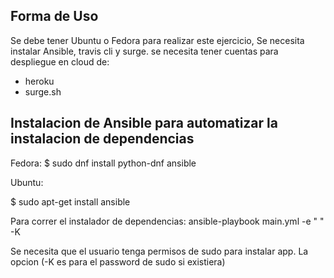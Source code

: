 ## Forma de Uso

Se debe tener Ubuntu o Fedora para realizar este ejercicio,
Se necesita instalar Ansible, travis cli y surge.
se necesita tener cuentas para despliegue en cloud de:
 * heroku
 * surge.sh

## Instalacion de Ansible para automatizar la instalacion de dependencias

Fedora:
  $   sudo dnf install python-dnf ansible

Ubuntu:

  $ sudo apt-get install ansible


Para correr el instalador de dependencias:
ansible-playbook main.yml -e " " -K

Se necesita que el usuario tenga permisos de sudo para instalar app.
La opcion (-K es para el password de sudo si existiera)
